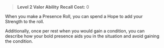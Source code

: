 > **Level 2 Valor Ability**
> **Recall Cost:** 0

When you make a Presence Roll, you can spend a Hope to add your Strength to the roll.

Additionally, once per rest when you would gain a condition, you can describe how your bold presence aids you in the situation and avoid gaining the condition.
